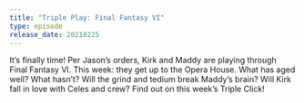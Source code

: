 ```yaml
---
title: "Triple Play: Final Fantasy VI"
type: episode
release_date: 20210225
---
```

It’s finally time! Per Jason’s orders, Kirk and Maddy are playing through Final Fantasy VI. This week: they get up to the Opera House. What has aged well? What hasn’t? Will the grind and tedium break Maddy’s brain? Will Kirk fall in love with Celes and crew? Find out on this week’s Triple Click!